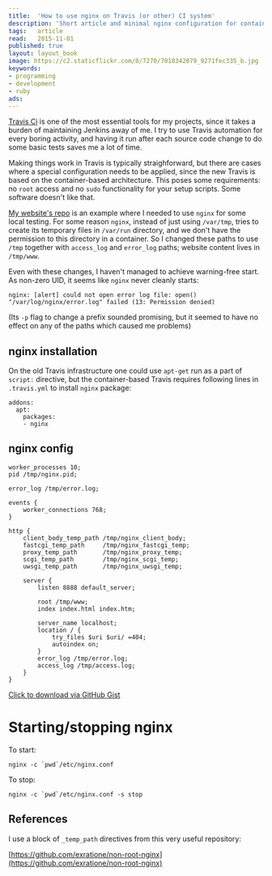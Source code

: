 ```yaml
---
title:	'How to use nginx on Travis (or other) CI system'
description: 'Short article and minimal nginx configuration for container-based infrastructure'
tags:	article
read:	2015-11-01
published: true
layout:	layout_book
image: https://c2.staticflickr.com/8/7270/7018342079_9271fec335_b.jpg
keywords:
- programming
- development
- ruby
ads:
---
```


[Travis Ci](http://www.travis-ci.org) is one of the most essential tools for
my projects, since it takes a burden of maintaining Jenkins away of me. I
try to use Travis automation for every boring activity, and having it run
after each source code change to do some basic tests saves me a lot of time.

Making things work in Travis is typically straighforward, but there are
cases where a special configuration needs to be applied, since the new
Travis is based on the container-based architecture. This poses some
requirements: no `root` access and no `sudo` functionality for your setup
scripts. Some software doesn't like that.

[My website's repo](http://github.com/wkoszek/me) is an example where I
needed to use `nginx` for some local testing. For some reason `nginx`,
instead of just using `/var/tmp`, tries to create its temporary files in
`/var/run` directory, and we don't have the permission to this directory in
a container. So I changed these paths to use `/tmp` together with
`access_log` and `error_log` paths; website content lives in `/tmp/www`.

Even with these changes, I haven't managed to achieve warning-free start. As
non-zero UID, it seems like `nginx` never cleanly starts:

	nginx: [alert] could not open error log file: open()
	"/var/log/nginx/error.log" failed (13: Permission denied)

(Its `-p` flag to change a prefix sounded promising, but it seemed to have
no effect on any of the paths which caused me problems)

## nginx installation

On the old Travis infrastructure one could use `apt-get` run as a part of
`script:` directive, but the container-based Travis requires following lines
in `.travis.yml` to install `nginx` package:

	addons:
	  apt:
	    packages:
	    - nginx

## nginx config

~~~nginx
worker_processes 10;
pid /tmp/nginx.pid;

error_log /tmp/error.log;

events {
	worker_connections 768;
}

http {
	client_body_temp_path /tmp/nginx_client_body;
	fastcgi_temp_path     /tmp/nginx_fastcgi_temp;
	proxy_temp_path       /tmp/nginx_proxy_temp;
	scgi_temp_path        /tmp/nginx_scgi_temp;
	uwsgi_temp_path       /tmp/nginx_uwsgi_temp;

	server {
		listen 8888 default_server;

		root /tmp/www;
		index index.html index.htm;

		server_name localhost;
		location / {
			try_files $uri $uri/ =404;
			autoindex on;
		}
		error_log /tmp/error.log;
		access_log /tmp/access.log;
	}
}
~~~

[Click to download via GitHub Gist](https://gist.github.com/wkoszek/f72b8eb36e02d07adc81)

# Starting/stopping nginx

To start:

	nginx -c `pwd`/etc/nginx.conf

To stop:

	nginx -c `pwd`/etc/nginx.conf -s stop

## References

I use a block of `_temp_path` directives from this very useful repository:

[https://github.com/exratione/non-root-nginx](https://github.com/exratione/non-root-nginx)
